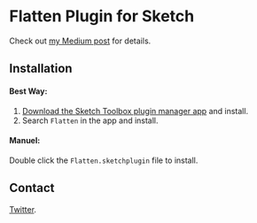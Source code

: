 # Flatten Plugin for Sketch

Check out [my Medium post](https://medium.com/design-prototype-develop/flatten-plugin-for-sketch-af2d59b0458#.n2wmykvj5) for details.

## Installation

#### Best Way:
1. [Download the Sketch Toolbox plugin manager app](http://sketchtoolbox.com) and install.
2. Search `Flatten` in the app and install.

#### Manuel:
Double click the `Flatten.sketchplugin` file to install.

## Contact

[Twitter](https://twitter.com/einancunlu).